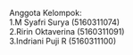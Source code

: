 
Anggota Kelompok:<br>
1.M Syafri Surya	(5160311074)<br>
2.Ririn Oktaverina	(5160311091)<br>
3.Indriani Puji R	(5160311100)

